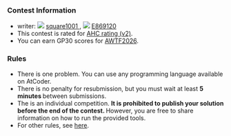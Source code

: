 
<div>

<span>

<span>

### **Contest Information**

<section>

<ul>

<li>
writer: 
<img src="https://img.atcoder.jp/assets/icon/crown_silver.png">

</img>
<a href="https://atcoder.jp/users/square1001?contestType=heuristic">
<span>
square1001
</span>
</a>, 
<img src="https://img.atcoder.jp/assets/icon/crown_bronze.png">

</img>
<a href="https://atcoder.jp/users/E869120?contestType=heuristic">
<span>
E869120
</span>
</a>
</li>

<li>
This contest is rated for <a href="https://atcoder.jp/posts/1381">AHC
                            rating (v2)</a>.
</li>

<li>
You can earn GP30 scores for <a href="https://atcoder.jp/posts/1394">AWTF2026</a>.
</li>

</ul>

</section>

### **Rules**

<section>

<ul>

<li>
There is one problem.
                    You can use any programming language available on AtCoder.
</li>

<li>
There is no penalty for resubmission, but you must wait at least 
<strong>
5 minutes
</strong>
between
                    submissions.
                
</li>

<li>
The is an individual competition. 
<strong>
It is prohibited to publish your solution before the end
                        of the contest.
</strong>
However, you are free to share information on how to run the provided
                    tools.
</li>

<li>
For other rules, see <a href="https://atcoder.jp/contests/ahc044/rules">here</a>.
</li>

</ul>

</section>

</span>

</span>

</div>
